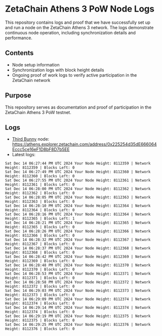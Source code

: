 # ZetaChain Athens 3 PoW Node Logs
This repository contains logs and proof that we have successfully set up and run a node on the ZetaChain Athens 3 network. The logs demonstrate continuous node operation, including synchronization details and performance.

## Contents
- Node setup information
- Synchronization logs with block height details
- Ongoing proof of work logs to verify active participation in the ZetaChain network

## Purpose
This repository serves as documentation and proof of participation in the ZetaChain Athens 3 PoW testnet.

## Logs

- [Third Bunny](https://thirdbunny.xyz/) node: https://athens.explorer.zetachain.com/address/0x225254d35dE666064Eccc5ce16eF1D8bF8D7b5EE
- Latest logs:
```
Sat Dec 14 06:27:44 PM UTC 2024 Your Node Height: 8112359 | Network Height: 8112359 | Blocks Left: 0
Sat Dec 14 06:27:49 PM UTC 2024 Your Node Height: 8112360 | Network Height: 8112360 | Blocks Left: 0
Sat Dec 14 06:27:55 PM UTC 2024 Your Node Height: 8112361 | Network Height: 8112361 | Blocks Left: 0
Sat Dec 14 06:28:00 PM UTC 2024 Your Node Height: 8112362 | Network Height: 8112362 | Blocks Left: 0
Sat Dec 14 06:28:05 PM UTC 2024 Your Node Height: 8112363 | Network Height: 8112363 | Blocks Left: 0
Sat Dec 14 06:28:10 PM UTC 2024 Your Node Height: 8112364 | Network Height: 8112364 | Blocks Left: 0
Sat Dec 14 06:28:16 PM UTC 2024 Your Node Height: 8112364 | Network Height: 8112365 | Blocks Left: 1
Sat Dec 14 06:28:21 PM UTC 2024 Your Node Height: 8112365 | Network Height: 8112365 | Blocks Left: 0
Sat Dec 14 06:28:26 PM UTC 2024 Your Node Height: 8112366 | Network Height: 8112366 | Blocks Left: 0
Sat Dec 14 06:28:32 PM UTC 2024 Your Node Height: 8112367 | Network Height: 8112367 | Blocks Left: 0
Sat Dec 14 06:28:37 PM UTC 2024 Your Node Height: 8112368 | Network Height: 8112368 | Blocks Left: 0
Sat Dec 14 06:28:42 PM UTC 2024 Your Node Height: 8112369 | Network Height: 8112369 | Blocks Left: 0
Sat Dec 14 06:28:48 PM UTC 2024 Your Node Height: 8112370 | Network Height: 8112370 | Blocks Left: 0
Sat Dec 14 06:28:53 PM UTC 2024 Your Node Height: 8112371 | Network Height: 8112371 | Blocks Left: 0
Sat Dec 14 06:28:58 PM UTC 2024 Your Node Height: 8112372 | Network Height: 8112372 | Blocks Left: 0
Sat Dec 14 06:29:03 PM UTC 2024 Your Node Height: 8112373 | Network Height: 8112373 | Blocks Left: 0
Sat Dec 14 06:29:09 PM UTC 2024 Your Node Height: 8112374 | Network Height: 8112374 | Blocks Left: 0
Sat Dec 14 06:29:14 PM UTC 2024 Your Node Height: 8112374 | Network Height: 8112374 | Blocks Left: 0
Sat Dec 14 06:29:19 PM UTC 2024 Your Node Height: 8112375 | Network Height: 8112375 | Blocks Left: 0
Sat Dec 14 06:29:25 PM UTC 2024 Your Node Height: 8112376 | Network Height: 8112376 | Blocks Left: 0
```

